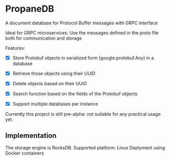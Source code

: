 # PropaneDB
A document database for Protocol Buffer messages with GRPC interface

Ideal for GRPC microservices: Use the messages defined in the proto file both for communication and storage

Features:
- [x] Store Protobuf objects in serialized form (google.protobuf.Any) in a database
- [x] Retrieve those objects using their UUID
- [x] Delete objects based on their UUID  
- [x] Search function based on the fields of the Protobuf objects
- [x] Support multiple databases per instance


Currently this project is still pre-alpha: not suitable for any practical usage yet.


## Implementation
The storage engine is RocksDB.
Supported platform: Linux
Deplyment using Docker containers
